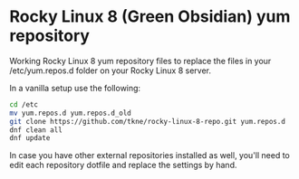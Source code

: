 Rocky Linux 8 (Green Obsidian) yum repository
======

Working Rocky Linux 8 yum repository files to replace the files in your /etc/yum.repos.d folder on your Rocky Linux 8 server.

In a vanilla setup use the following:
```bash
cd /etc
mv yum.repos.d yum.repos.d_old
git clone https://github.com/tkne/rocky-linux-8-repo.git yum.repos.d
dnf clean all
dnf update
```

In case you have other external repositories installed as well, you'll need to edit each repository dotfile and replace the settings by hand.